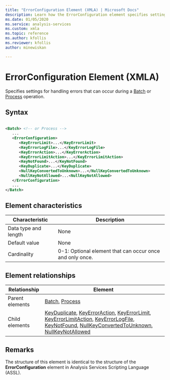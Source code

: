 ```yaml
---
title: "ErrorConfiguration Element (XMLA) | Microsoft Docs"
description: Learn how the ErrorConfiguration element specifies settings for handling errors that can occur during a Batch or Process operation.
ms.date: 01/05/2020
ms.service: analysis-services
ms.custom: xmla
ms.topic: reference
ms.author: kfollis
ms.reviewer: kfollis
author: minewiskan

---
```

# ErrorConfiguration Element (XMLA)

  Specifies settings for handling errors that can occur during a [Batch](../xml-elements-commands/batch-element-xmla.md) or [Process](../xml-elements-commands/process-element-xmla.md) operation.  
  
## Syntax  
  
```xml  
  
<Batch> <!-- or Process -->  
   ...  
   <ErrorConfiguration>  
      <KeyErrorLimit>...</KeyErrorLimit>  
      <KeyErrorLogFile>...</KeyErrorLogFile>  
      <KeyErrorAction>...</KeyErrorAction>  
      <KeyErrorLimitAction>...</KeyErrorLimitAction>  
      <KeyNotFound>...</KeyNotFound>  
      <KeyDuplicate>...</KeyDuplicate>  
      <NullKeyConvertedToUnknown>...</NullKeyConvertedToUnknown>  
      <NullKeyNotAllowed>...<NullKeyNotAllowed>  
   </ErrorConfiguration>  
   ...  
</Batch>  
```  
  
## Element characteristics  
  
|Characteristic|Description|  
|--------------------|-----------------|  
|Data type and length|None|  
|Default value|None|  
|Cardinality|0-1: Optional element that can occur once and only once.|  
  
## Element relationships  
  
|Relationship|Element|  
|------------------|-------------|  
|Parent elements|[Batch](../xml-elements-commands/batch-element-xmla.md), [Process](../xml-elements-commands/process-element-xmla.md)|  
|Child elements|[KeyDuplicate](../../assl/properties/keyduplicate-element-assl.md), [KeyErrorAction](../../assl/properties/keyerroraction-element-assl.md), [KeyErrorLimit](../../assl/properties/keyerrorlimit-element-assl.md), [KeyErrorLimitAction](../../assl/properties/keyerrorlimitaction-element-assl.md), [KeyErrorLogFile](../../assl/properties/keyerrorlogfile-element-assl.md), [KeyNotFound](../../assl/properties/keynotfound-element-assl.md), [NullKeyConvertedToUnknown](../../assl/properties/nullkeyconvertedtounknown-element-assl.md), [NullKeyNotAllowed](../../assl/properties/nullkeynotallowed-element-assl.md)|  
  
## Remarks  
 The structure of this element is identical to the structure of the **ErrorConfiguration** element in Analysis Services Scripting Language (ASSL).